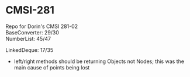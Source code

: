 # CMSI-281
Repo for Dorin's CMSI 281-02  
BaseConverter: 29/30  
NumberList: 45/47

LinkedDeque: 17/35
  * left/right methods should be returning Objects not Nodes; this was the main cause of points being lost
